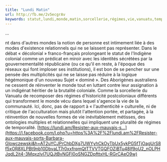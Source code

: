 ```yaml
---
title: "Lundi Matin"
url: http://fb.me/2v5ecgrAv
keywords: statut,lundi,monde,matin,sorcellerie,régimes,vie,vanuatu,temporalité,sécrétées,transforment,vécu
---
```

...

nt dans d'autres mondes la notion de personne est intimement liée à des modes d'existence relationnels qui ne se laissent pas représenter. Dans le débat « décolonial » franco-français prolongeant le statut de l'Indigène colonial comme un prédicat en miroir avec les identités sécrétées par la gouvernementalité républicaine (ou ce qu'il en reste, à l'époque des réseaux qui font imploser ses institutions), il est bon de se pencher sur une pensée des multiplicités qui ne se laisse pas réduire à la logique hégémonique d'un nouveau Sujet « dominé ». Des Aborigènes australiens ne cessent de réinventer le monde tout en luttant contre leur assignation à un indigénat héritier de la brutalité coloniale. Comme la sorcellerie du Vanuatu de recomposer des régimes d'historicité postcoloniaux différents qui transforment le monde vécu dans lequel s'agence la vie de la communauté. Ici, donc, pas de rapport à « l'authenticité » culturelle, ni de critique de l'acculturation mais plutôt l'attention portée, et partagée, à la réinvention de nouvelles formes de vie inévitablement métisses, des ontologies multiples et relationnelles qui impliquent une pluralité de régimes de temporalité. [https://lundi.am/Resister-aux-mauvais-s...](https://l.facebook.com/l.php?u=https%3A%2F%2Flundi.am%2FResister-aux-mauvais-sorts-Barbara-Glowczewski&h=AT2uYCJPrChbDXg7UWYyhCkOyTbUx5ykPG5fTjOagUrS8f5xOR8XLPBt9nb10DbvaLT7r0xxfrqmQtTTVVTGQFOZiBTu48If9oU2_nOLPHJqdL2it4-3MqxzlvI7UQJtBvNGFI0oSNGZDpfttxHL-RGrCAeO9w)
